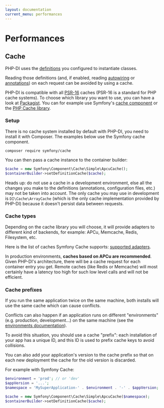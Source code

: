 ```yaml
---
layout: documentation
current_menu: performances
---
```


# Performances

## Cache

PHP-DI uses the [definitions](definition.md) you configured to instantiate classes.

Reading those definitions (and, if enabled, reading [autowiring](autowiring.md) or [annotations](annotations.md)) on each request can be avoided by using a cache.

PHP-DI is compatible with all [PSR-16](https://github.com/php-fig/simple-cache) caches (PSR-16 is a standard for PHP cache systems). To choose which library you want to use, you can have a look at [Packagist](https://packagist.org/providers/psr/simple-cache-implementation). You can for example use Symfony's [cache component](https://github.com/symfony/cache) or the [PHP Cache library](http://www.php-cache.com/en/latest/).

### Setup

There is no cache system installed by default with PHP-DI, you need to install it with Composer. The examples below use the Symfony cache component.

```
composer require symfony/cache
```

You can then pass a cache instance to the container builder:

```php
$cache = new Symfony\Component\Cache\Simple\ApcuCache();
$containerBuilder->setDefinitionCache($cache);
```

Heads up: do not use a cache in a development environment, else all the changes you make to the definitions (annotations, configuration files, etc.) may not be taken into account. The only cache you may use in development is `DI\Cache\ArrayCache` (which is the only cache implementation provided by PHP-DI) because it doesn't persist data between requests.

### Cache types

Depending on the cache library you will choose, it will provide adapters to different kind of backends, for example: APCu, Memcache, Redis, Filesystem, etc.

Here is the list of caches Symfony Cache supports: [supported adapters](http://symfony.com/doc/current/components/cache.html#available-simple-cache-psr-16-classes).

In production environments, **caches based on APCu are recommended**. Given PHP-DI's architecture, there will be a cache request for each container entry you get. Remote caches (like Redis or Memcache) will most certainly have a latency too high for such low level calls and will not be efficient.

### Cache prefixes

If you run the same application twice on the same machine, both installs will use the same cache which can cause conflicts.

Conflicts can also happen if an application runs on different "environments" (e.g. production, development…) on the same machine (see the [environments documentation](environments.md)).

To avoid this situation, you should use a cache "prefix": each installation of your app has a unique ID, and this ID is used to prefix cache keys
to avoid collisions.

You can also add your application's version to the cache prefix so that on each new deployment the cache for the old version is discarded.

For example with Symfony Cache:

```php
$environment = 'prod'; // or 'dev'
$appVersion = '...';
$namespace = 'MySuperApplication-' . $environment . '-' . $appVersion;

$cache = new Symfony\Component\Cache\Simple\ApcuCache($namespace);
$containerBuilder->setDefinitionCache($cache);
```
